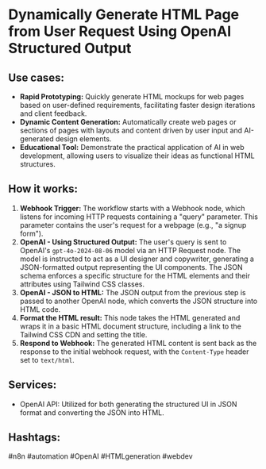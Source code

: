 # Dynamically Generate HTML Page from User Request Using OpenAI Structured Output

## Use cases:

-   **Rapid Prototyping:** Quickly generate HTML mockups for web pages based on user-defined requirements, facilitating faster design iterations and client feedback.
-   **Dynamic Content Generation:** Automatically create web pages or sections of pages with layouts and content driven by user input and AI-generated design elements.
-   **Educational Tool:** Demonstrate the practical application of AI in web development, allowing users to visualize their ideas as functional HTML structures.

## How it works:

1.  **Webhook Trigger:** The workflow starts with a Webhook node, which listens for incoming HTTP requests containing a "query" parameter. This parameter contains the user's request for a webpage (e.g., "a signup form").
2.  **OpenAI - Using Structured Output:** The user's query is sent to OpenAI's `gpt-4o-2024-08-06` model via an HTTP Request node. The model is instructed to act as a UI designer and copywriter, generating a JSON-formatted output representing the UI components. The JSON schema enforces a specific structure for the HTML elements and their attributes using Tailwind CSS classes.
3.  **OpenAI - JSON to HTML:** The JSON output from the previous step is passed to another OpenAI node, which converts the JSON structure into HTML code.
4.  **Format the HTML result:** This node takes the HTML generated and wraps it in a basic HTML document structure, including a link to the Tailwind CSS CDN and setting the title.
5.  **Respond to Webhook:** The generated HTML content is sent back as the response to the initial webhook request, with the `Content-Type` header set to `text/html`.

## Services:

-   OpenAI API: Utilized for both generating the structured UI in JSON format and converting the JSON into HTML.

## Hashtags:

#n8n #automation #OpenAI #HTMLgeneration #webdev

